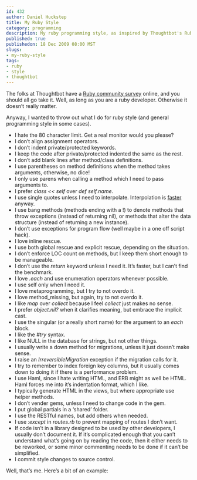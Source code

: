 ```yaml
--- 
id: 432
author: Daniel Huckstep
title: My Ruby Style
category: programming
description: My ruby programming style, as inspired by Thoughtbot's Ruby Community Survey.
published: true
publishedon: 18 Dec 2009 08:00 MST
slugs: 
- my-ruby-style
tags: 
- ruby
- style
- thoughtbot
---
```

The folks at Thoughtbot have a [Ruby community
survey](http://robots.thoughtbot.com/post/276620679/ruby-community-survey)
online, and you should all go take it. Well, as long as you are a ruby
developer. Otherwise it doesn’t really matter.

Anyway, I wanted to throw out what I do for ruby style (and general
programming style in some cases).

-   I hate the 80 character limit. Get a real monitor would you please?
-   I don’t align assignment operators.
-   I don’t indent private/protected keywords.
-   I keep the code after private/protected indented the same as the
    rest.
-   I don’t add blank lines after method/class definitions.
-   I use parentheses on method definitions when the method takes
    arguments, otherwise, no dice!
-   I only use parens when calling a method which I need to pass
    arguments to.
-   I prefer *class \<\< self* over *def self.name*.
-   I use single quotes unless I need to interpolate. Interpolation is
    [faster](http://www.igvita.com/2008/07/08/6-optimization-tips-for-ruby-mri/)
    anyway.
-   I use bang methods (methods ending with a !) to denote methods that
    throw exceptions (instead of returning nil), or methods that alter
    the data structure (instead of returning a new instance).
-   I don’t use exceptions for program flow (well maybe in a one off
    script hack).
-   I love inline rescue.
-   I use both global rescue and explicit rescue, depending on the
    situation.
-   I don’t enforce LOC count on methods, but I keep them short enough
    to be manageable.
-   I don’t use the *return* keyword unless I need it. It’s faster, but
    I can’t find the benchmark.
-   I love *.each* and use enumeration operators whenever possible.
-   I use self only when I need it.
-   I love metaprogramming, but I try to not overdo it.
-   I love method\_missing, but again, try to not overdo it.
-   I like *map* over *collect* because I feel *collect* just makes no
    sense.
-   I prefer *object.nil?* when it clarifies meaning, but embrace the
    implicit cast.
-   I use the singular (or a really short name) for the argument to an
    *each* block.
-   I like the *\#try* syntax.
-   I like NULL in the database for strings, but not other things.
-   I usually write a down method for migrations, unless it just doesn’t
    make sense.
-   I raise an *IrreversibleMigration* exception if the migration calls
    for it.
-   I try to remember to index foreign key columns, but it usually comes
    down to doing it if there is a performance problem.
-   I use Haml, since I hate writing HTML, and ERB might as well be
    HTML. Haml forces me into it’s indentation format, which I like.
-   I typically generate HTML in the views, but where appropriate use
    helper methods.
-   I don’t vender gems, unless I need to change code in the gem.
-   I put global partials in a ‘shared’ folder.
-   I use the RESTful names, but add others when needed.
-   I use *:except* in *routes.rb* to prevent mapping of routes I don’t
    want.
-   If code isn’t in a library designed to be used by other developers,
    I usually don’t document it. If it’s complicated enough that you
    can’t understand what’s going on by reading the code, then it either
    needs to be reworked, or some minor commenting needs to be done if
    it can’t be simplified.
-   I commit style changes to source control.

Well, that’s me. Here’s a bit of an example:

<script type="text/javascript" src="http://gist.github.com/259248.js?file=style.rb">
</script>